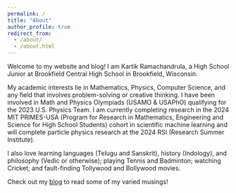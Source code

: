 ```yaml
---
permalink: /
title: "About"
author_profile: true
redirect_from: 
  - /about/
  - /about.html
---
```


Welcome to my website and blog! I am Kartik Ramachandrula, a High School Junior at Brookfield Central High School in Brookfield, Wisconsin. 

My academic interests lie in Mathematics, Physics, Computer Science, and any field that involves problem-solving or creative thinking. I have been involved in Math and Physics Olympiads (USAMO & USAPhO) qualifying for the 2023 U.S. Physics Team. I am currently completing research in the 2024 MIT PRIMES-USA (Program for Research in Mathematics, Engineering and Science for High School Students) cohort in scientific machine learning and will complete particle physics research at the 2024 RSI (Research Summer Institute).

I also love learning languages (Telugu and Sanskrit), history (Indology), and philosophy (Vedic or otherwise); playing Tennis and Badminton; watching Cricket; and fault-finding Tollywood and Bollywood movies.

Check out my [blog](https://kartikramachandrula.github.io/blog/) to read some of my varied musings!
